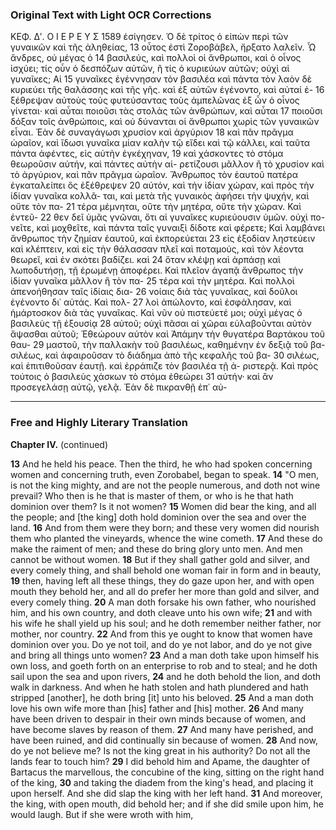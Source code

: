 ### Original Text with Light OCR Corrections

ΚΕΦ. Δʹ.                                                      Ο Ι Ε Ρ Ε Υ Σ                                                      1589
ἐσίγησεν. Ὁ δὲ τρίτος ὁ εἰπὼν περὶ τῶν γυναικῶν καὶ τῆς ἀληθείας, 13
οὗτος ἐστὶ Ζοροβάβελ, ἤρξατο λαλεῖν. Ὦ ἄνδρες, οὐ μέγας ὁ 14
βασιλεύς, καὶ πολλοὶ οἱ ἄνθρωποι, καὶ ὁ οἶνος ἰσχύει; τίς οὖν ὁ
δεσπόζων αὐτῶν, ἢ τίς ὁ κυριεύων αὐτῶν; οὐχὶ αἱ γυναῖκες; Αἱ 15
γυναῖκες ἐγέννησαν τὸν βασιλέα καὶ πάντα τὸν λαὸν δὲ κυριεύει
τῆς θαλάσσης καὶ τῆς γῆς. καὶ ἐξ αὐτῶν ἐγένοντο, καὶ αὐταί ἐ- 16
ξέθρεψαν αὐτοὺς τοὺς φυτεύσαντας τοὺς ἀμπελῶνας ἐξ ὧν ὁ οἶνος
γίνεται· καὶ αὗται ποιοῦσι τὰς στολὰς τῶν ἀνθρώπων, καὶ αὗται 17
ποιοῦσι δόξαν τοῖς ἀνθρώποις, καὶ οὐ δύνανται οἱ ἄνθρωποι χωρὶς
τῶν γυναικῶν εἶναι. Ἐὰν δὲ συναγάγωσι χρυσίον καὶ ἀργύριον 18
καὶ πᾶν πρᾶγμα ὡραῖον, καὶ ἴδωσι γυναῖκα μίαν καλὴν τῷ εἴδει
καὶ τῷ κάλλει, καὶ ταῦτα πάντα ἀφέντες, εἰς αὐτὴν ἐγκέχηναν, 19
καὶ χάσκοντες τὸ στόμα θεωροῦσιν αὐτήν, καὶ πάντες αὐτὴν αἱ-
ρετίζουσι μᾶλλον ἢ τὸ χρυσίον καὶ τὸ ἀργύριον, καὶ πᾶν πρᾶγμα
ὡραῖον. Ἄνθρωπος τὸν ἑαυτοῦ πατέρα ἐγκαταλείπει ὃς ἐξέθρεψεν 20
αὐτόν, καὶ τὴν ἰδίαν χώραν, καὶ πρὸς τὴν ἰδίαν γυναῖκα κολλᾶ-
ται, καὶ μετὰ τῆς γυναικὸς ἀφήσει τὴν ψυχήν, καὶ οὔτε τὸν πα- 21
τέρα μέμνηται, οὔτε τὴν μητέρα, οὔτε τὴν χώραν. Καὶ ἐντεῦ- 22
θεν δεῖ ὑμᾶς γνῶναι, ὅτι αἱ γυναῖκες κυριεύουσιν ὑμῶν. οὐχὶ πο-
νεῖτε, καὶ μοχθεῖτε, καὶ πάντα ταῖς γυναιξὶ δίδοτε καὶ φέρετε;
Καὶ λαμβάνει ἄνθρωπος τὴν ζημίαν ἑαυτοῦ, καὶ ἐκπορεύεται 23
εἰς ἐξοδίαν ληστεύειν καὶ κλέπτειν, καὶ εἰς τὴν θάλασσαν πλεῖ
καὶ ποταμούς, καὶ τὸν λέοντα θεωρεῖ, καὶ ἐν σκότει βαδίζει. καὶ 24
ὅταν κλέψῃ καὶ ἁρπάσῃ καὶ λωποδυτήσῃ, τῇ ἐρωμένῃ ἀποφέρει.
Καὶ πλεῖον ἀγαπᾷ ἄνθρωπος τὴν ἰδίαν γυναῖκα μᾶλλον ἢ τὸν πα- 25
τέρα καὶ τὴν μητέρα. Καὶ πολλοὶ ἀπενοήθησαν ταῖς ἰδίαις δια- 26
νοίαις διὰ τὰς γυναῖκας, καὶ δοῦλοι ἐγένοντο δι᾽ αὐτάς. Καὶ πολ- 27
λοὶ ἀπώλοντο, καὶ ἐσφάλησαν, καὶ ἡμάρτοσκον διὰ τὰς γυναῖκας.
Καὶ νῦν οὐ πιστεύετέ μοι; οὐχὶ μέγας ὁ βασιλεὺς τῇ ἐξουσίᾳ 28
αὐτοῦ; οὐχὶ πᾶσαι αἱ χῶραι εὐλαβοῦνται αὐτὸν ἅψασθαι αὐτοῦ;
Ἐθεώρουν αὐτὸν καὶ Ἀπάμην τὴν θυγατέρα Βαρτάκου τοῦ θαυ- 29
μαστοῦ, τὴν παλλακὴν τοῦ βασιλέως, καθημένην ἐν δεξιᾷ τοῦ βα-
σιλέως, καὶ ἀφαιροῦσαν τὸ διάδημα ἀπὸ τῆς κεφαλῆς τοῦ βα- 30
σιλέως, καὶ ἐπιτιθοῦσαν ἑαυτῇ. καὶ ἐρράπιζε τὸν βασιλέα τῇ ἀ-
ριστερᾷ. Καὶ πρὸς τούτοις ὁ βασιλεὺς χάσκων τὸ στόμα ἐθεώρει 31
αὐτήν· καὶ ἂν προσεγελάσῃ αὐτῷ, γελᾷ. Ἐὰν δὲ πικρανθῇ ἐπ᾿ αὐ-

---

### Free and Highly Literary Translation

**Chapter IV.** (continued)

**13** And he held his peace. Then the third, he who had spoken concerning women and concerning truth, even Zorobabel, began to speak.
**14** "O men, is not the king mighty, and are not the people numerous, and doth not wine prevail? Who then is he that is master of them, or who is he that hath dominion over them? Is it not women?
**15** Women did bear the king, and all the people; and [the king] doth hold dominion over the sea and over the land.
**16** And from them were they born; and these very women did nourish them who planted the vineyards, whence the wine cometh.
**17** And these do make the raiment of men; and these do bring glory unto men. And men cannot be without women.
**18** But if they shall gather gold and silver, and every comely thing, and shall behold one woman fair in form and in beauty,
**19** then, having left all these things, they do gaze upon her, and with open mouth they behold her, and all do prefer her more than gold and silver, and every comely thing.
**20** A man doth forsake his own father, who nourished him, and his own country, and doth cleave unto his own wife;
**21** and with his wife he shall yield up his soul; and he doth remember neither father, nor mother, nor country.
**22** And from this ye ought to know that women have dominion over you. Do ye not toil, and do ye not labor, and do ye not give and bring all things unto women?
**23** And a man doth take upon himself his own loss, and goeth forth on an enterprise to rob and to steal; and he doth sail upon the sea and upon rivers,
**24** and he doth behold the lion, and doth walk in darkness. And when he hath stolen and hath plundered and hath stripped [another], he doth bring [it] unto his beloved.
**25** And a man doth love his own wife more than [his] father and [his] mother.
**26** And many have been driven to despair in their own minds because of women, and have become slaves by reason of them.
**27** And many have perished, and have been ruined, and did continually sin because of women.
**28** And now, do ye not believe me? Is not the king great in his authority? Do not all the lands fear to touch him?
**29** I did behold him and Apame, the daughter of Bartacus the marvellous, the concubine of the king, sitting on the right hand of the king,
**30** and taking the diadem from the king's head, and placing it upon herself. And she did slap the king with her left hand.
**31** And moreover, the king, with open mouth, did behold her; and if she did smile upon him, he would laugh. But if she were wroth with him,